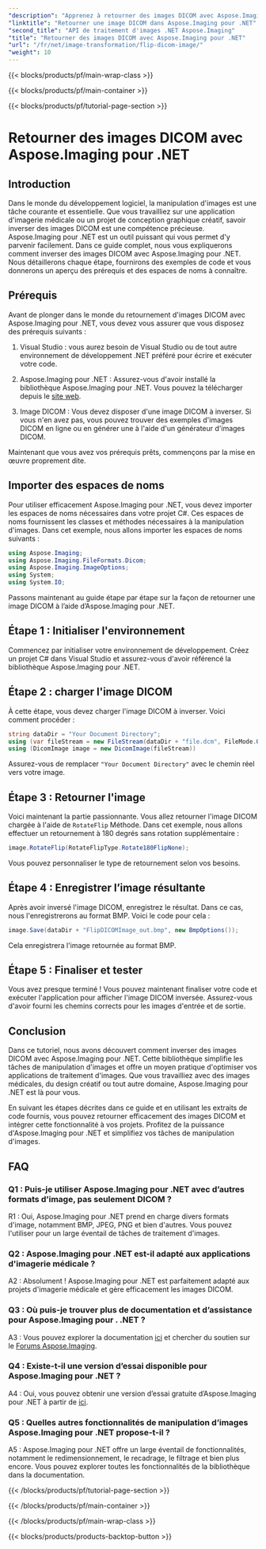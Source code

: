 ```yaml
---
"description": "Apprenez à retourner des images DICOM avec Aspose.Imaging pour .NET. Manipulation d'images simple et efficace pour les applications médicales et bien plus encore."
"linktitle": "Retourner une image DICOM dans Aspose.Imaging pour .NET"
"second_title": "API de traitement d'images .NET Aspose.Imaging"
"title": "Retourner des images DICOM avec Aspose.Imaging pour .NET"
"url": "/fr/net/image-transformation/flip-dicom-image/"
"weight": 10
---
```


{{< blocks/products/pf/main-wrap-class >}}

{{< blocks/products/pf/main-container >}}

{{< blocks/products/pf/tutorial-page-section >}}

# Retourner des images DICOM avec Aspose.Imaging pour .NET

## Introduction

Dans le monde du développement logiciel, la manipulation d'images est une tâche courante et essentielle. Que vous travailliez sur une application d'imagerie médicale ou un projet de conception graphique créatif, savoir inverser des images DICOM est une compétence précieuse. Aspose.Imaging pour .NET est un outil puissant qui vous permet d'y parvenir facilement. Dans ce guide complet, nous vous expliquerons comment inverser des images DICOM avec Aspose.Imaging pour .NET. Nous détaillerons chaque étape, fournirons des exemples de code et vous donnerons un aperçu des prérequis et des espaces de noms à connaître.

## Prérequis

Avant de plonger dans le monde du retournement d'images DICOM avec Aspose.Imaging pour .NET, vous devez vous assurer que vous disposez des prérequis suivants :

1. Visual Studio : vous aurez besoin de Visual Studio ou de tout autre environnement de développement .NET préféré pour écrire et exécuter votre code.

2. Aspose.Imaging pour .NET : Assurez-vous d'avoir installé la bibliothèque Aspose.Imaging pour .NET. Vous pouvez la télécharger depuis le [site web](https://releases.aspose.com/imaging/net/).

3. Image DICOM : Vous devez disposer d'une image DICOM à inverser. Si vous n'en avez pas, vous pouvez trouver des exemples d'images DICOM en ligne ou en générer une à l'aide d'un générateur d'images DICOM.

Maintenant que vous avez vos prérequis prêts, commençons par la mise en œuvre proprement dite.

## Importer des espaces de noms

Pour utiliser efficacement Aspose.Imaging pour .NET, vous devez importer les espaces de noms nécessaires dans votre projet C#. Ces espaces de noms fournissent les classes et méthodes nécessaires à la manipulation d'images. Dans cet exemple, nous allons importer les espaces de noms suivants :

```csharp
using Aspose.Imaging;
using Aspose.Imaging.FileFormats.Dicom;
using Aspose.Imaging.ImageOptions;
using System;
using System.IO;
```

Passons maintenant au guide étape par étape sur la façon de retourner une image DICOM à l’aide d’Aspose.Imaging pour .NET.

## Étape 1 : Initialiser l'environnement

Commencez par initialiser votre environnement de développement. Créez un projet C# dans Visual Studio et assurez-vous d'avoir référencé la bibliothèque Aspose.Imaging pour .NET.

## Étape 2 : charger l'image DICOM

À cette étape, vous devez charger l'image DICOM à inverser. Voici comment procéder :

```csharp
string dataDir = "Your Document Directory";
using (var fileStream = new FileStream(dataDir + "file.dcm", FileMode.Open, FileAccess.Read))
using (DicomImage image = new DicomImage(fileStream))
```

Assurez-vous de remplacer `"Your Document Directory"` avec le chemin réel vers votre image.

## Étape 3 : Retourner l'image

Voici maintenant la partie passionnante. Vous allez retourner l'image DICOM chargée à l'aide de `RotateFlip` Méthode. Dans cet exemple, nous allons effectuer un retournement à 180 degrés sans rotation supplémentaire :

```csharp
image.RotateFlip(RotateFlipType.Rotate180FlipNone);
```

Vous pouvez personnaliser le type de retournement selon vos besoins.

## Étape 4 : Enregistrer l’image résultante

Après avoir inversé l'image DICOM, enregistrez le résultat. Dans ce cas, nous l'enregistrerons au format BMP. Voici le code pour cela :

```csharp
image.Save(dataDir + "FlipDICOMImage_out.bmp", new BmpOptions());
```

Cela enregistrera l'image retournée au format BMP.

## Étape 5 : Finaliser et tester

Vous avez presque terminé ! Vous pouvez maintenant finaliser votre code et exécuter l'application pour afficher l'image DICOM inversée. Assurez-vous d'avoir fourni les chemins corrects pour les images d'entrée et de sortie.

## Conclusion

Dans ce tutoriel, nous avons découvert comment inverser des images DICOM avec Aspose.Imaging pour .NET. Cette bibliothèque simplifie les tâches de manipulation d'images et offre un moyen pratique d'optimiser vos applications de traitement d'images. Que vous travailliez avec des images médicales, du design créatif ou tout autre domaine, Aspose.Imaging pour .NET est là pour vous.

En suivant les étapes décrites dans ce guide et en utilisant les extraits de code fournis, vous pouvez retourner efficacement des images DICOM et intégrer cette fonctionnalité à vos projets. Profitez de la puissance d'Aspose.Imaging pour .NET et simplifiez vos tâches de manipulation d'images.

## FAQ

### Q1 : Puis-je utiliser Aspose.Imaging pour .NET avec d’autres formats d’image, pas seulement DICOM ?
R1 : Oui, Aspose.Imaging pour .NET prend en charge divers formats d'image, notamment BMP, JPEG, PNG et bien d'autres. Vous pouvez l'utiliser pour un large éventail de tâches de traitement d'images.

### Q2 : Aspose.Imaging pour .NET est-il adapté aux applications d'imagerie médicale ?
A2 : Absolument ! Aspose.Imaging pour .NET est parfaitement adapté aux projets d'imagerie médicale et gère efficacement les images DICOM.

### Q3 : Où puis-je trouver plus de documentation et d’assistance pour Aspose.Imaging pour . .NET ?
A3 : Vous pouvez explorer la documentation [ici](https://reference.aspose.com/imaging/net/) et chercher du soutien sur le [Forums Aspose.Imaging](https://forum.aspose.com/).

### Q4 : Existe-t-il une version d’essai disponible pour Aspose.Imaging pour .NET ?
A4 : Oui, vous pouvez obtenir une version d’essai gratuite d’Aspose.Imaging pour .NET à partir de [ici](https://releases.aspose.com/).

### Q5 : Quelles autres fonctionnalités de manipulation d’images Aspose.Imaging pour .NET propose-t-il ?
A5 : Aspose.Imaging pour .NET offre un large éventail de fonctionnalités, notamment le redimensionnement, le recadrage, le filtrage et bien plus encore. Vous pouvez explorer toutes les fonctionnalités de la bibliothèque dans la documentation.

{{< /blocks/products/pf/tutorial-page-section >}}

{{< /blocks/products/pf/main-container >}}

{{< /blocks/products/pf/main-wrap-class >}}

{{< blocks/products/products-backtop-button >}}